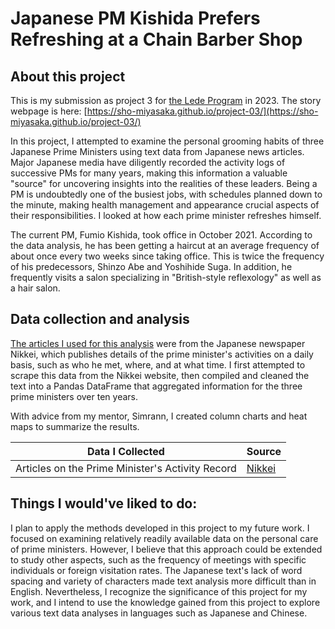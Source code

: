 # Japanese PM Kishida Prefers Refreshing at a Chain Barber Shop

## About this project
This is my submission as project 3 for [the Lede Program](https://ledeprogram.com) in 2023. The story webpage is here: [https://sho-miyasaka.github.io/project-03/](https://sho-miyasaka.github.io/project-03/)

In this project, I attempted to examine the personal grooming habits of three Japanese Prime Ministers using text data from Japanese news articles. Major Japanese media have diligently recorded the activity logs of successive PMs for many years, making this information a valuable "source" for uncovering insights into the realities of these leaders. Being a PM is undoubtedly one of the busiest jobs, with schedules planned down to the minute, making health management and appearance crucial aspects of their responsibilities. I looked at how each prime minister refreshes himself.

The current PM, Fumio Kishida, took office in October 2021. According to the data analysis, he has been getting a haircut at an average frequency of about once every two weeks since taking office. This is twice the frequency of his predecessors, Shinzo Abe and Yoshihide Suga. In addition, he frequently visits a salon specializing in "British-style reflexology" as well as a hair salon.

## Data collection and analysis
[The articles I used for this analysis](https://www.nikkei.com/theme/?dw=22041100) were from the Japanese newspaper Nikkei, which publishes details of the prime minister's activities on a daily basis, such as who he met, where, and at what time. I first attempted to scrape this data from the Nikkei website, then compiled and cleaned the text into a Pandas DataFrame that aggregated information for the three prime ministers over ten years.

With advice from my mentor, Simrann, I created column charts and heat maps to summarize the results.

|Data I Collected|Source|
|---|---|
|Articles on the Prime Minister's Activity Record|[Nikkei](https://www.nikkei.com/theme/?dw=22041100)|

## Things I would've liked to do:
I plan to apply the methods developed in this project to my future work. I focused on examining relatively readily available data on the personal care of prime ministers. However, I believe that this approach could be extended to study other aspects, such as the frequency of meetings with specific individuals or foreign visitation rates. 
The Japanese text's lack of word spacing and variety of characters made text analysis more difficult than in English. Nevertheless, I recognize the significance of this project for my work, and I intend to use the knowledge gained from this project to explore various text data analyses in languages such as Japanese and Chinese.

